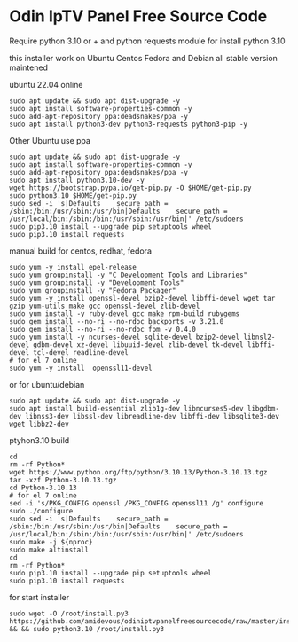 # Odin IpTV Panel Free Source Code
Require python 3.10 or + and python requests module
for install python 3.10

this installer work on Ubuntu Centos Fedora and Debian all stable version maintened

ubuntu 22.04 online

```
sudo apt update && sudo apt dist-upgrade -y
sudo apt install software-properties-common -y
sudo add-apt-repository ppa:deadsnakes/ppa -y
sudo apt install python3-dev python3-requests python3-pip -y
```

Other Ubuntu use ppa


```
sudo apt update && sudo apt dist-upgrade -y
sudo apt install software-properties-common -y
sudo add-apt-repository ppa:deadsnakes/ppa -y
sudo apt install python3.10-dev -y
wget https://bootstrap.pypa.io/get-pip.py -O $HOME/get-pip.py
sudo python3.10 $HOME/get-pip.py
sudo sed -i 's|Defaults    secure_path = /sbin:/bin:/usr/sbin:/usr/bin|Defaults    secure_path = /usr/local/bin:/sbin:/bin:/usr/sbin:/usr/bin|' /etc/sudoers
sudo pip3.10 install --upgrade pip setuptools wheel
sudo pip3.10 install requests
```


manual build for centos, redhat, fedora


```
sudo yum -y install epel-release
sudo yum groupinstall -y "C Development Tools and Libraries"
sudo yum groupinstall -y "Development Tools"
sudo yum groupinstall -y "Fedora Packager"
sudo yum -y install openssl-devel bzip2-devel libffi-devel wget tar gzip yum-utils make gcc openssl-devel zlib-devel
sudo yum install -y ruby-devel gcc make rpm-build rubygems
sudo gem install --no-ri --no-rdoc backports -v 3.21.0
sudo gem install --no-ri --no-rdoc fpm -v 0.4.0
sudo yum install -y ncurses-devel sqlite-devel bzip2-devel libnsl2-devel gdbm-devel xz-devel libuuid-devel zlib-devel tk-devel libffi-devel tcl-devel readline-devel
# for el 7 online
sudo yum -y install  openssl11-devel
```

or for ubuntu/debian

```
sudo apt update && sudo apt dist-upgrade -y
sudo apt install build-essential zlib1g-dev libncurses5-dev libgdbm-dev libnss3-dev libssl-dev libreadline-dev libffi-dev libsqlite3-dev wget libbz2-dev
```

ptyhon3.10 build

```
cd
rm -rf Python*
wget https://www.python.org/ftp/python/3.10.13/Python-3.10.13.tgz
tar -xzf Python-3.10.13.tgz
cd Python-3.10.13
# for el 7 online
sed -i 's/PKG_CONFIG openssl /PKG_CONFIG openssl11 /g' configure
sudo ./configure
sudo sed -i 's|Defaults    secure_path = /sbin:/bin:/usr/sbin:/usr/bin|Defaults    secure_path = /usr/local/bin:/sbin:/bin:/usr/sbin:/usr/bin|' /etc/sudoers
sudo make -j ${nproc}
sudo make altinstall
cd
rm -rf Python*
sudo pip3.10 install --upgrade pip setuptools wheel
sudo pip3.10 install requests
```


for start installer


```
sudo wget -O /root/install.py3  https://github.com/amidevous/odiniptvpanelfreesourcecode/raw/master/install.py3 && && sudo python3.10 /root/install.py3
```
